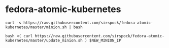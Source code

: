 # fedora-atomic-kubernetes



    curl -s https://raw.githubusercontent.com/sirspock/fedora-atomic-kubernetes/master/minion.sh | bash
  
    bash <( curl https://raw.githubusercontent.com/sirspock/fedora-atomic-kubernetes/master/update_minion.sh ) $NEW_MINION_IP
